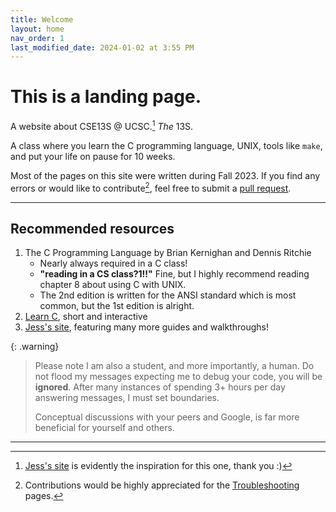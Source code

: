 ```yaml
---
title: Welcome
layout: home
nav_order: 1
last_modified_date: 2024-01-02 at 3:55 PM
---
```


# This is a landing page.

A website about CSE13S @ UCSC.[^1] *The* 13S.

A class where you learn the C programming language, UNIX, tools like `make`, and put your life on pause for 10 weeks.

Most of the pages on this site were written during Fall 2023. If you find any errors or would like to contribute[^2], feel free to submit a [pull request](https://github.com/sneha-afk/13s-docs/).

---

## Recommended resources
1. The C Programming Language by Brian Kernighan and Dennis Ritchie
    * Nearly always required in a C class!
    * **"reading in a CS class?1!!"** Fine, but I highly recommend reading chapter 8 about using C with UNIX.
    * The 2nd edition is written for the ANSI standard which is most common, but the 1st edition is alright.
2. [Learn C](https://www.learn-c.org/), short and interactive
3. [Jess's site][Jess's site], featuring many more guides and walkthroughs!

{: .warning}
> Please note I am also a student, and more importantly, a human. Do not flood my messages expecting me to debug your code, you will be **ignored**. After many instances of spending 3+ hours per day answering messages, I must set boundaries.
>
> Conceptual discussions with your peers and Google, is far more beneficial for yourself and others.

---

[^1]: [Jess's site][Jess's site] is evidently the inspiration for this one, thank you :)

[^2]: Contributions would be highly appreciated for the [Troubleshooting](/troubleshooting/index.html) pages.

[Just the Docs]: https://just-the-docs.github.io/just-the-docs/

[Jess's site]: https://13s-docs.jessie.id/
